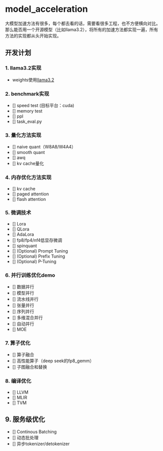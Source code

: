 # model_acceleration
大模型加速方法有很多，每个都去看的话，需要看很多工程，也不方便横向对比。那么能否用一个开源模型（比如llama3.2），将所有的加速方法都实现一遍，所有方法的实现都从头开始实现。

## 开发计划
### 1. llama3.2实现
- weights使用[llama3.2](https://huggingface.co/meta-llama/Llama-3.2-3B-Instruct)
### 2. benchmark实现
- [] speed test (目标平台：cuda)
- [] memory test
- [] ppl
- [] task_eval.py
### 3. 量化方法实现
- [] naive quant（W8A8/W4A4）
- [] smooth quant
- [] awq
- [] kv cache量化
### 4. 内存优化方法实现
- [] kv cache
- [] paged attention
- [] flash attention
### 5. 微调技术
- [] Lora
- [] QLora
- [] AdaLora
- [] fp8/fp4/nf4低显存微调
- [] spinquant
- [] (Optional) Prompt Tuning
- [] (Optional) Prefix Tuning
- [] (Optional) P-Tuning
### 6. 并行训练优化demo
- [] 数据并行
- [] 模型并行
- [] 流水线并行
- [] 张量并行
- [] 序列并行
- [] 多维混合并行
- [] 自动并行
- [] MOE
### 7. 算子优化
- [] 算子融合
- [] 高性能算子（deep seek的fp8_gemm）
- [] 子图融合和替换
### 8. 编译优化
- [] LLVM
- [] MLIR
- [] TVM
## 9. 服务级优化
- [] Continous Batching
- [] 动态批处理
- [] 异步tokenizer/detokenizer

